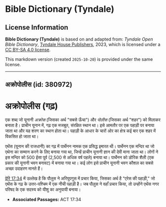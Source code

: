 # Bible Dictionary (Tyndale)

## License Information

**Bible Dictionary (Tyndale)** is based on and adapted from: _Tyndale Open Bible Dictionary_, [Tyndale House Publishers](https://tyndaleopenresources.com/), 2023, which is licensed under a [CC BY-SA 4.0 license](https://creativecommons.org/licenses/by-sa/4.0/legalcode.en).

This markdown version (created `2025-10-20`) is provided under the same license.



--------------------------------

## अक्रोपोलीस (id: 380972)

अक्रोपोलीस (गढ़)
================

एक शब्द जो यूनानी *अक्रोस* (जिसका अर्थ "सबसे ऊँचा") और *पोलीस* (जिसका अर्थ "शहर") को मिलाकर बनाता है। प्राचीन यूनान में, गढ़ एक मजबूत, संरक्षित स्थान था। इसे आमतौर पर एक पहाड़ी पर बनाया जाता था और यह शरण का स्थान होता था। पहाड़ी के आधार के चारों ओर का क्षेत्र कई बार एक शहर में विकसित हो जाता था।

एथेंस (यूनान की राजधानी) का गढ़ में पार्थेनन नामक एक प्रसिद्ध इमारत थी। पार्थेनन एक मन्दिर था जो एथेना का सम्मान करने के लिए बनाया गया था, जिन्हें प्राचीन यूनानी ज्ञान की देवी माना जाता था। लोगों ने इस मन्दिर को 500 ईसा पूर्व (2,500 से अधिक वर्ष पहले) बनाया था। पार्थेनन को डोरिक शैली (एक प्रकार की यूनानी भवन बनावट) में बनाया गया था। कई लोग इसे प्राचीन यूनानी भवन कौशल का सबसे अच्छा उदाहरण मानते हैं।

[प्रेरि 17:34](https://ref.ly/Acts17:34) में उल्लेख है कि पौलुस ने अरियुपगुस में प्रचार किया, जिसका अर्थ है "एरेस की पहाड़ी," जो एथेंस के गढ़ के उत्तर\-पश्चिम में एक नीची पहाड़ी है। जब पौलुस ने वहाँ प्रचार किया, तो उन्होंने एथेंस नगर परिषद के एक सदस्य को यीशु का अनुयायी बनाया।

* **Associated Passages:** ACT 17:34

